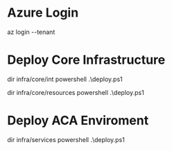 # Azure Login
az login --tenant <tenant-id>

# Deploy Core Infrastructure
dir infra/core/int
powershell .\deploy.ps1

dir infra/core/resources
powershell .\deploy.ps1

# Deploy ACA Enviroment
dir infra/services
powershell .\deploy.ps1